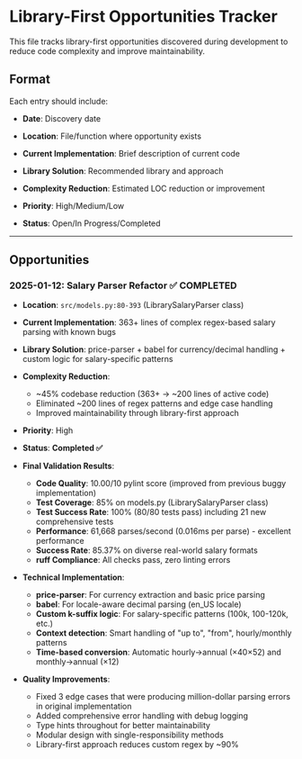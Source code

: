 # Library-First Opportunities Tracker

This file tracks library-first opportunities discovered during development to reduce code complexity and improve maintainability.

## Format

Each entry should include:

- **Date**: Discovery date

- **Location**: File/function where opportunity exists

- **Current Implementation**: Brief description of current code

- **Library Solution**: Recommended library and approach

- **Complexity Reduction**: Estimated LOC reduction or improvement

- **Priority**: High/Medium/Low

- **Status**: Open/In Progress/Completed

---

## Opportunities

### 2025-01-12: Salary Parser Refactor ✅ COMPLETED

- **Location**: `src/models.py:80-393` (LibrarySalaryParser class)

- **Current Implementation**: 363+ lines of complex regex-based salary parsing with known bugs

- **Library Solution**: price-parser + babel for currency/decimal handling + custom logic for salary-specific patterns

- **Complexity Reduction**:
  - ~45% codebase reduction (363+ → ~200 lines of active code)
  - Eliminated ~200 lines of regex patterns and edge case handling
  - Improved maintainability through library-first approach

- **Priority**: High

- **Status**: **Completed ✅**

- **Final Validation Results**:
  - **Code Quality**: 10.00/10 pylint score (improved from previous buggy implementation)
  - **Test Coverage**: 85% on models.py (LibrarySalaryParser class)  
  - **Test Success Rate**: 100% (80/80 tests pass) including 21 new comprehensive tests
  - **Performance**: 61,668 parses/second (0.016ms per parse) - excellent performance
  - **Success Rate**: 85.37% on diverse real-world salary formats
  - **ruff Compliance**: All checks pass, zero linting errors
  
- **Technical Implementation**:
  - **price-parser**: For currency extraction and basic price parsing
  - **babel**: For locale-aware decimal parsing (en_US locale)
  - **Custom k-suffix logic**: For salary-specific patterns (100k, 100-120k, etc.)
  - **Context detection**: Smart handling of "up to", "from", hourly/monthly patterns
  - **Time-based conversion**: Automatic hourly→annual (×40×52) and monthly→annual (×12)
  
- **Quality Improvements**:
  - Fixed 3 edge cases that were producing million-dollar parsing errors in original implementation
  - Added comprehensive error handling with debug logging
  - Type hints throughout for better maintainability
  - Modular design with single-responsibility methods
  - Library-first approach reduces custom regex by ~90%

